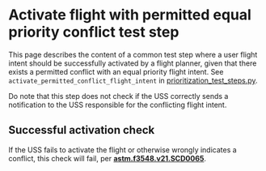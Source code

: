 # Activate flight with permitted equal priority conflict test step

This page describes the content of a common test step where a user flight intent should be successfully activated by a
flight planner, given that there exists a permitted conflict with an equal priority flight intent.
See `activate_permitted_conflict_flight_intent` in [prioritization_test_steps.py](prioritization_test_steps.py).

Do note that this step does not check if the USS correctly sends a notification to the USS responsible for the
conflicting flight intent.

## Successful activation check

If the USS fails to activate the flight or otherwise wrongly indicates a conflict, this check will fail, per
**[astm.f3548.v21.SCD0065](../../requirements/astm/f3548/v21.md)**.
